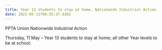 ```yaml
---
title: Year 13 students to stay at home, Nationwide Industrial Action
date: 2023-05-11T06:55:37.636Z
---
```

PPTA Union Nationwide Industrial Action

Thursday, 11 May – Year 13 students to stay at home; all other Year levels to be at school.